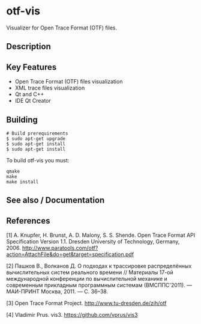 # otf-vis
Visualizer for Open Trace Format (OTF) files.

## Description

## Key Features
* Open Trace Format (OTF) files visualization
* XML trace files visualization
* Qt and C++
* IDE Qt Creator

## Building

```
# Build prerequirements
$ sudo apt-get upgrade
$ sudo apt-get install
$ sudo apt-get install
```

To build otf-vis you must:
```
qmake
make
make install
```

## See also / Documentation

## References

[1] A. Knupfer, H. Brunst, A. D. Malony, S. S. Shende. Open Trace Format API Specification Version 1.1. Dresden University of Technology, Germany, 2006.
http://www.paratools.com/otf?action=AttachFile&do=get&target=specification.pdf

[2] Пашков В., Волканов Д. О подходах к трассировке распределённых вычислительных систем реального времени // Материалы 17-ой международной конференции по вычислительной механике и современным прикладным программным системам (ВМСППС'2011). — МАИ-ПРИНТ Москва, 2011. — С. 36–38. 

[3] Open Trace Format Project.
http://www.tu-dresden.de/zih/otf

[4] Vladimir Prus. vis3.
https://github.com/vprus/vis3
